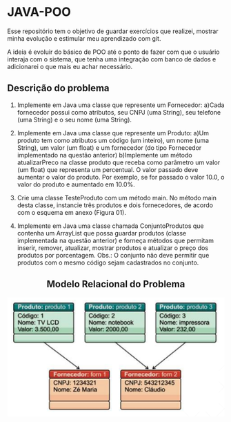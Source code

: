 # JAVA-POO

Esse repositório tem o objetivo de guardar exercícios que realizei, mostrar minha evolução e estimular meu aprendizado com git.

A ideia é evoluir do básico de POO até o ponto de fazer com que o usuário interaja com o sistema, que tenha uma integração com banco de dados e adicionarei o que mais eu achar necessário.


<h2>Descrição do problema</h2>

1) Implemente em Java uma classe que represente um Fornecedor:
a)Cada fornecedor possui como atributos, seu CNPJ (uma String), seu telefone (uma String) e o seu nome (uma String).

2) Implemente em Java uma classe que represente um Produto:
a)Um produto tem como atributos um código (um inteiro), um nome (uma String), um valor (um float) e um fornecedor (do tipo Fornecedor implementado na questão anterior)
b)Implemente um método atualizarPreco na classe produto que receba como parâmetro um valor (um float) que representa um percentual. O valor passado deve aumentar o   valor do produto. Por exemplo, se for passado o valor 10.0, o valor do produto e aumentado em 10.0%.

3) Crie uma classe TesteProduto com um método main. No método main desta classe, instancie três produtos e dois fornecedores, de acordo com o esquema em anexo (Figura 01).

4) Implemente em Java uma classe chamada ConjuntoProdutos que contenha um ArrayList que possa guardar produtos (classe implementada na questão anterior) e forneça      métodos que permitam inserir, remover, atualizar, mostrar produtos e atualizar o preço dos produtos por porcentagem. 
Obs.: O conjunto não deve permitir que produtos com o mesmo código sejam cadastrados no conjunto.

<h2 align="center">Modelo Relacional do Problema</h2>

<p align="center">
  <img src="https://github.com/matheusfsantana/JAVA-POO/blob/main/modeloRelacional.png?raw=true" alt="Figura01"/>
</p>
